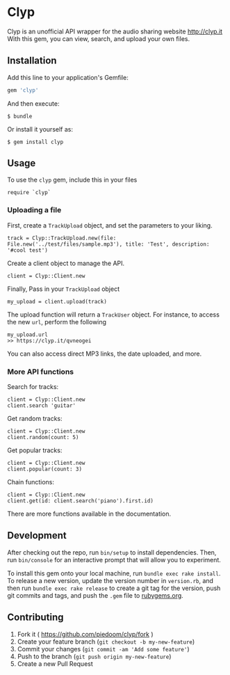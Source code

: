 # Clyp

Clyp is an unofficial API wrapper for the audio sharing website http://clyp.it  With this gem, you can view, search, and upload your own files.


## Installation

Add this line to your application's Gemfile:

```ruby
gem 'clyp'
```

And then execute:

    $ bundle

Or install it yourself as:

    $ gem install clyp

## Usage

To use the `clyp` gem, include this in your files

    require `clyp`

### Uploading a file

First, create a `TrackUpload` object, and set the parameters to your liking.

    track = Clyp::TrackUpload.new(file: File.new('../test/files/sample.mp3'), title: 'Test', description: '#cool test')

Create a client object to manage the API.

    client = Clyp::Client.new

Finally, Pass in your `TrackUpload` object

    my_upload = client.upload(track)

The upload function will return a `TrackUser` object.  For instance, to access the new `url`, perform the following

    my_upload.url
    >> https://clyp.it/qvneogei

You can also access direct MP3 links, the date uploaded, and more.


### More API functions

Search for tracks:

    client = Clyp::Client.new
    client.search 'guitar'

Get random tracks:

    client = Clyp::Client.new
    client.random(count: 5)

Get popular tracks:

    client = Clyp::Client.new
    client.popular(count: 3)

Chain functions:

    client = Clyp::Client.new
    client.get(id: client.search('piano').first.id)

There are more functions available in the documentation.

## Development

After checking out the repo, run `bin/setup` to install dependencies. Then, run `bin/console` for an interactive prompt that will allow you to experiment.

To install this gem onto your local machine, run `bundle exec rake install`. To release a new version, update the version number in `version.rb`, and then run `bundle exec rake release` to create a git tag for the version, push git commits and tags, and push the `.gem` file to [rubygems.org](https://rubygems.org).

## Contributing

1. Fork it ( https://github.com/piedoom/clyp/fork )
2. Create your feature branch (`git checkout -b my-new-feature`)
3. Commit your changes (`git commit -am 'Add some feature'`)
4. Push to the branch (`git push origin my-new-feature`)
5. Create a new Pull Request
